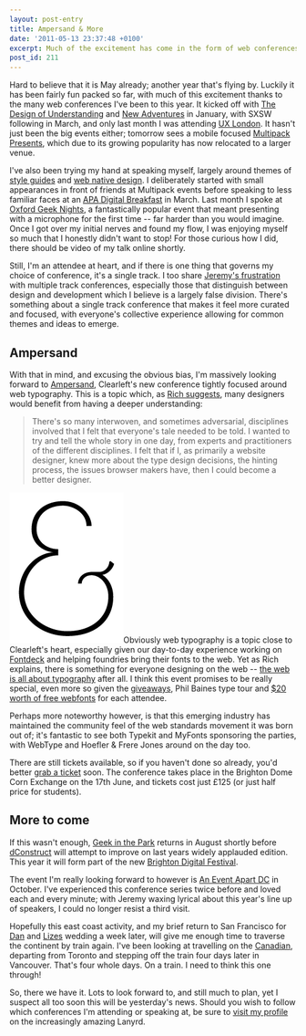 ```yaml
---
layout: post-entry
title: Ampersand & More
date: '2011-05-13 23:37:48 +0100'
excerpt: Much of the excitement has come in the form of web conferences, and looking back, I find it surprising just how many I've attended this year already.
post_id: 211
---
```

Hard to believe that it is May already; another year that's flying by. Luckily it has been fairly fun packed so far, with much of this excitement thanks to the many web conferences I've been to this year. It kicked off with [The Design of Understanding][1] and [New Adventures][2] in January, with SXSW following in March, and only last month I was attending [<abbr>UX</abbr> London][3]. It hasn't just been the big events either; tomorrow sees a mobile focused [Multipack Presents][4], which due to its growing popularity has now relocated to a larger venue.

I've also been trying my hand at speaking myself, largely around themes of [style guides][5] and [web native design][6]. I deliberately started with small appearances in front of friends at Multipack events before speaking to less familiar faces at an [<abbr title="Association of Publishing Agencies">APA</abbr> Digital Breakfast][7] in March. Last month I spoke at [Oxford Geek Nights][8], a fantastically popular event that meant presenting with a microphone for the first time -- far harder than you would imagine. Once I got over my initial nerves and found my flow, I was enjoying myself so much that I honestly didn't want to stop! For those curious how I did, there should be video of my talk online shortly.

Still, I'm an attendee at heart, and if there is one thing that governs my choice of conference, it's a single track. I too share [Jeremy's frustration][9] with multiple track conferences, especially those that distinguish between design and development which I believe is a largely false division. There's something about a single track conference that makes it feel more curated and focused, with everyone's collective experience allowing for common themes and ideas to emerge.

[1]: http://www.thedesignofunderstanding.com/
[2]: http://newadventuresconf.com/
[3]: http://2011.uxlondon.com/
[4]: http://www.multipack.co.uk/presents/mobile-development/
[5]: /2010/12/styleguides_for_the_web/
[6]: /2011/03/web_native/
[7]: http://www.apa.co.uk/news/digital-breakfast-web-design-trends-tues-08-march/
[8]: http://oxford.geeknights.net/2011/apr-13th/
[9]: http://adactio.com/journal/4557/

<!--more-->

## Ampersand
With that in mind, and excusing the obvious bias, I'm massively looking forward to [Ampersand][10], Clearleft's new conference tightly focused around web typography. This is a topic which, as [Rich suggests][11], many designers would benefit from having a deeper understanding:

> There's so many interwoven, and sometimes adversarial, disciplines involved that I felt that everyone's tale needed to be told. I wanted to try and tell the whole story in one day, from experts and practitioners of the different disciplines. I felt that if I, as primarily a website designer, knew more about the type design decisions, the hinting process, the issues browser makers have, then I could become a better designer.

<img src="/assets/2011/05/ampersand.png" alt="Ampersand logo" class="right"/>Obviously web typography is a topic close to Clearleft's heart, especially given our day-to-day experience working on [Fontdeck][12] and helping foundries bring their fonts to the web. Yet as Rich explains, there is something for everyone designing on the web -- [the web is all about typography][13] after all. I think this event promises to be really special, even more so given the [giveaways][14], Phil Baines type tour and [$20 worth of free webfonts][15] for each attendee.

Perhaps more noteworthy however, is that this emerging industry has maintained the community feel of the web standards movement it was born out of; it's fantastic to see both Typekit and MyFonts sponsoring the parties, with WebType and Hoefler & Frere Jones around on the day too.

There are still tickets available, so if you haven't done so already, you'd better [grab a ticket][16] soon. The conference takes place in the Brighton Dome Corn Exchange on the 17th June, and tickets cost just £125 (or just half price for students).

## More to come
If this wasn't enough, [Geek in the Park][17] returns in August shortly before [dConstruct][18] will attempt to improve on last years widely applauded edition. This year it will form part of the new [Brighton Digital Festival][19].

The event I'm really looking forward to however is [An Event Apart DC][20] in October. I've experienced this conference series twice before and loved each and every minute; with Jeremy waxing lyrical about this year's line up of speakers, I could no longer resist a third visit.

Hopefully this east coast activity, and my brief return to San Francisco for [Dan][21] and [Lizes][22] wedding a week later, will give me enough time to traverse the continent by train again. I've been looking at travelling on the [Canadian][23], departing from Toronto and stepping off the train four days later in Vancouver. That's four whole days. On a train. I need to think this one through!

So, there we have it. Lots to look forward to, and still much to plan, yet I suspect all too soon this will be yesterday's news. Should you wish to follow which conferences I'm attending or speaking at, be sure to [visit my profile][24] on the increasingly amazing Lanyrd.

[10]: http://ampersandconf.com/
[11]: http://clagnut.com/blog/2361/
[12]: http://fontdeck.com/
[13]: http://www.informationarchitects.jp/en/the-web-is-all-about-typography-period/
[14]: http://www.ligatureloopandstem.com/product/lesson-plan-second-flight/
[15]: http://blog.fontdeck.com/post/5336616916/
[16]: http://ampersandconf.eventbrite.com/
[17]: http://2011.geekinthepark.co.uk/
[18]: http://2011.dconstruct.org/
[19]: http://brightondigitalfestival.co.uk/
[20]: http://aneventapart.com/2011/dc/
[21]: http://twitter.com/dpc47
[22]: http://twitter.com/lizes
[23]: http://en.wikipedia.org/wiki/Canadian_(train)
[24]: http://lanyrd.com/people/paulrobertlloyd/